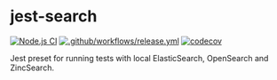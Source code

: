 # jest-search
[![Node.js CI](https://github.com/geek-fun/jest-search/actions/workflows/node.yml/badge.svg)](https://github.com/geek-fun/jest-search/actions/workflows/node.yml)
[![.github/workflows/release.yml](https://github.com/geek-fun/jest-search/actions/workflows/release.yml/badge.svg)](https://github.com/geek-fun/jest-search/actions/workflows/release.yml)
[![codecov](https://codecov.io/gh/geek-fun/jest-search/branch/master/graph/badge.svg?token=KYTVHHKCI5)](https://codecov.io/gh/geek-fun/jest-search)

Jest preset for running tests with local ElasticSearch, OpenSearch and ZincSearch.
